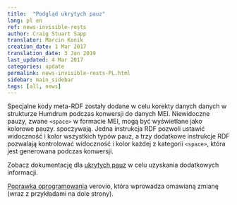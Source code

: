 ```yaml
---
title:  "Podgląd ukrytych pauz"
lang: pl en
ref: news-invisible-rests
author: Craig Stuart Sapp
translator: Marcin Konik
creation_date: 1 Mar 2017
translation_date: 3 Jan 2019
last_updated: 4 Mar 2017
categories: update
permalink: news-invisible-rests-PL.html
sidebar: main_sidebar
tags: [all, news]
---
```


Specjalne kody meta-RDF zostały dodane w celu korekty danych danych
w strukturze Humdrum podczas konwersji do danych MEI. Niewidoczne
pauzy, zwane `<space>` w formacie MEI, mogą być wyświetlane jako kolorowe pauzy.
spoczywają. Jedna instrukcja RDF pozwoli ustawić widoczność i kolor wszystkich
typów pauz, a trzy dodatkowe instrukcje RDF pozwalają kontrolować widoczność i
kolor każdej z kategorii `<space>`, która jest generowana podczas konwersji.

Zobacz dokumentację dla [ukrytych pauz](/humdrum/invisible_rests) w celu
uzyskania dodatkowych informacji.

[Poprawka oprogramowania](https://github.com/rism-ch/verovio/commit/ab44b7bfffb6869e372943c66c1a3ecd5975d534)
verovio, która wprowadza omawianą zmianę (wraz z przykładami na dole strony).
